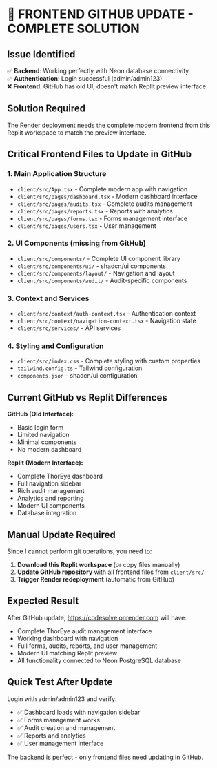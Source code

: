 # 🎯 FRONTEND GITHUB UPDATE - COMPLETE SOLUTION

## Issue Identified
✅ **Backend**: Working perfectly with Neon database connectivity  
✅ **Authentication**: Login successful (admin/admin123)  
❌ **Frontend**: GitHub has old UI, doesn't match Replit preview interface  

## Solution Required
The Render deployment needs the complete modern frontend from this Replit workspace to match the preview interface.

## Critical Frontend Files to Update in GitHub

### 1. Main Application Structure
- `client/src/App.tsx` - Complete modern app with navigation
- `client/src/pages/dashboard.tsx` - Modern dashboard interface
- `client/src/pages/audits.tsx` - Complete audits management
- `client/src/pages/reports.tsx` - Reports with analytics
- `client/src/pages/forms.tsx` - Forms management interface
- `client/src/pages/users.tsx` - User management

### 2. UI Components (missing from GitHub)
- `client/src/components/` - Complete UI component library
- `client/src/components/ui/` - shadcn/ui components
- `client/src/components/layout/` - Navigation and layout
- `client/src/components/audit/` - Audit-specific components

### 3. Context and Services
- `client/src/context/auth-context.tsx` - Authentication context
- `client/src/context/navigation-context.tsx` - Navigation state
- `client/src/services/` - API services

### 4. Styling and Configuration
- `client/src/index.css` - Complete styling with custom properties
- `tailwind.config.ts` - Tailwind configuration
- `components.json` - shadcn/ui configuration

## Current GitHub vs Replit Differences

**GitHub (Old Interface):**
- Basic login form
- Limited navigation
- Minimal components
- No modern dashboard

**Replit (Modern Interface):**
- Complete ThorEye dashboard
- Full navigation sidebar
- Rich audit management
- Analytics and reporting
- Modern UI components
- Database integration

## Manual Update Required
Since I cannot perform git operations, you need to:

1. **Download this Replit workspace** (or copy files manually)
2. **Update GitHub repository** with all frontend files from `client/src/`
3. **Trigger Render redeployment** (automatic from GitHub)

## Expected Result
After GitHub update, https://codesolve.onrender.com will have:
- Complete ThorEye audit management interface
- Working dashboard with navigation
- Full forms, audits, reports, and user management
- Modern UI matching Replit preview
- All functionality connected to Neon PostgreSQL database

## Quick Test After Update
Login with admin/admin123 and verify:
- ✅ Dashboard loads with navigation sidebar
- ✅ Forms management works
- ✅ Audit creation and management
- ✅ Reports and analytics
- ✅ User management interface

The backend is perfect - only frontend files need updating in GitHub.